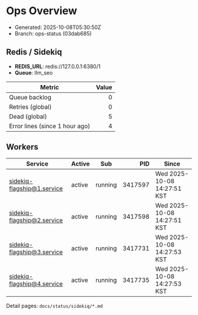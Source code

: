 # Ops Overview

- Generated: 2025-10-08T05:30:50Z
- Branch: ops-status (03dab685)

## Redis / Sidekiq
- **REDIS_URL**: redis://127.0.0.1:6380/1
- **Queue**: llm_seo

| Metric | Value |
|---|---:|
| Queue backlog | 0 |
| Retries (global) | 0 |
| Dead (global) | 5 |
| Error lines (since 1 hour ago) | 4 |

## Workers
| Service | Active | Sub | PID | Since |
|---|---|---|---:|---|
| sidekiq-flagship@1.service | active | running | 3417597 | Wed 2025-10-08 14:27:51 KST |
| sidekiq-flagship@2.service | active | running | 3417598 | Wed 2025-10-08 14:27:51 KST |
| sidekiq-flagship@3.service | active | running | 3417731 | Wed 2025-10-08 14:27:53 KST |
| sidekiq-flagship@4.service | active | running | 3417735 | Wed 2025-10-08 14:27:53 KST |

Detail pages: `docs/status/sidekiq/*.md`

